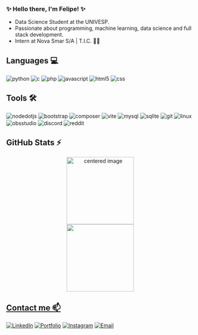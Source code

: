### ✨ Hello there, I'm Felipe! ✨

- Data Science Student at the UNIVESP.
- Passionate about programming, machine learning, data science and full stack development.
- Intern at Nova Smar S/A | T.I.C. 💙🚀

## Languages 💻

<div style="display: inline">
  <img align="center" alt="python" src="https://img.shields.io/badge/Python-3776AB?style=for-the-badge&logo=python&logoColor=white" />
  <img align="center" alt="c" src="https://img.shields.io/badge/C-A8B9CC?style=for-the-badge&logo=c&logoColor=white" />
  <img align="center" alt="php" src="https://img.shields.io/badge/PHP-777BB4?style=for-the-badge&logo=php&logoColor=white" />
  <img align="center" alt="javascript" src="https://img.shields.io/badge/JavaScript-F7DF1E?style=for-the-badge&logo=javascript&logoColor=white" />
  <img align="center" alt="html5" src="https://img.shields.io/badge/HTML5-E34F26?style=for-the-badge&logo=html5&logoColor=white" />
  <img align="center" alt="css" src="https://img.shields.io/badge/CSS-663399?style=for-the-badge&logo=css&logoColor=white" />

  
</div><br/>

## Tools 🛠️

<div style="display: inline">
  <img align="center" alt="nodedotjs" src="https://img.shields.io/badge/NodeDotJS-5FA04E?style=for-the-badge&logo=nodedotjs&logoColor=white" />
  <img align="center" alt="bootstrap" src="https://img.shields.io/badge/Bootstrap-7952B3?style=for-the-badge&logo=bootstrap&logoColor=white" />
  <img align="center" alt="composer" src="https://img.shields.io/badge/Composer-885630?style=for-the-badge&logo=composer&logoColor=white" />
  <img align="center" alt="vite" src="https://img.shields.io/badge/Vite-646CFF?style=for-the-badge&logo=vite&logoColor=white" />
  <img align="center" alt="mysql" src="https://img.shields.io/badge/MySQL-4479A1?style=for-the-badge&logo=mysql&logoColor=white" />
  <img align="center" alt="sqlite" src="https://img.shields.io/badge/SQLite-003B57?style=for-the-badge&logo=sqlite&logoColor=white" />
  <img align="center" alt="git" src="https://img.shields.io/badge/Git-F05032?style=for-the-badge&logo=git&logoColor=white" />
  <img align="center" alt="linux" src="https://img.shields.io/badge/Linux-E95420?style=for-the-badge&logo=ubuntu&logoColor=white" />
  <img align="center" alt="obsstudio" src="https://img.shields.io/badge/ObsStudio-302E31?style=for-the-badge&logo=obsstudio&logoColor=white" />
  <img align="center" alt="discord" src="https://img.shields.io/badge/Discord-5865F2?style=for-the-badge&logo=discord&logoColor=white" />  
  <img align="center" alt="reddit" src="https://img.shields.io/badge/Reddit-FF4500?style=for-the-badge&logo=reddit&logoColor=white" />  
</div><br/>

## GitHub Stats ⚡

<div>
  <a href="https://github.com/FelipeGardenghiDev">
  <center>
    <img height="180em" src="https://github-readme-stats.vercel.app/api?username=FelipeGardenghiDev&show_icons=true&theme=radical&include_all_commits=true&count_private=true" alt="centered image">
  </center>
  <center>
    <img height="180em" src="https://github-readme-stats.vercel.app/api/top-langs/?username=FelipeGardenghiDev&layout=compact&langs_count=7&theme=radical"/>
  </center>
</div>

## Contact me 📫

[![LinkedIn](https://img.shields.io/badge/LinkedIn-0077B5?style=for-the-badge&logo=linkedin&logoColor=white)](https://www.linkedin.com/in/felipegardenghi/)
[![Portfolio](https://img.shields.io/badge/Portfolio-0077B5?style=for-the-badge&logo=githubpages&logoColor=white)](https://felipegardenghidev.github.io/portfolio/)
[![Instagram](https://img.shields.io/badge/Instagram-E4405F?style=for-the-badge&logo=instagram&logoColor=white)](https://www.instagram.com/felipegardenghi.dev/)
[![Email](https://img.shields.io/badge/-felipegg.dev@gmail.com-E42E2E?style=for-the-badge&logo=mailboxdotorg&logoColor=white&link=mailto:felipegg.dev@gmail.com)](mailto:felipegg.dev@gmail.com)

